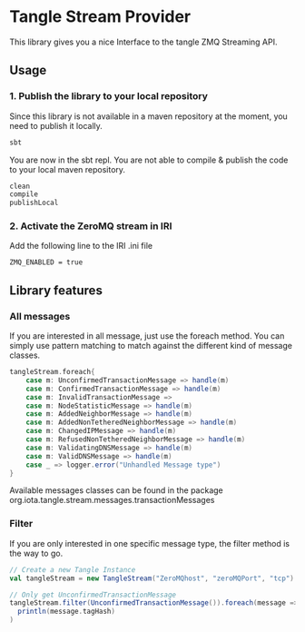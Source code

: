# Tangle Stream Provider

This library gives you a nice Interface to the tangle ZMQ Streaming API.

## Usage

### 1. Publish the library to your local repository
Since this library is not available in a maven repository at the moment, you need to publish it locally.

```bash
sbt
```

You are now in the sbt repl. You are not able to compile & publish the code to your local maven repository.

```bash
clean
compile
publishLocal
```

### 2. Activate the ZeroMQ stream in IRI
Add the following line to the IRI .ini file
```
ZMQ_ENABLED = true
```

## Library features

### All messages
If you are interested in all message, just use the foreach method. You can simply use pattern matching
to match against the different kind of message classes. 

```scala
tangleStream.foreach{
    case m: UnconfirmedTransactionMessage => handle(m)
    case m: ConfirmedTransactionMessage => handle(m)
    case m: InvalidTransactionMessage =>
    case m: NodeStatisticMessage => handle(m)
    case m: AddedNeighborMessage => handle(m)
    case m: AddedNonTetheredNeighborMessage => handle(m)
    case m: ChangedIPMessage => handle(m)
    case m: RefusedNonTetheredNeighborMessage => handle(m)
    case m: ValidatingDNSMessage => handle(m)
    case m: ValidDNSMessage => handle(m)
    case _ => logger.error("Unhandled Message type")
}
```

Available messages classes can be found in the package 
org.iota.tangle.stream.messages.transactionMessages

### Filter
If you are only interested in one specific message type, the filter method is the way to go.

```scala
// Create a new Tangle Instance
val tangleStream = new TangleStream("ZeroMQhost", "zeroMQPort", "tcp")  

// Only get UnconfirmedTransactionMessage
tangleStream.filter(UnconfirmedTransactionMessage()).foreach(message => 
  println(message.tagHash)
)
```

